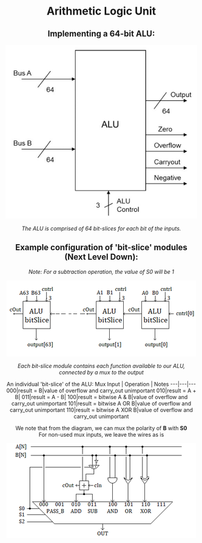 <div align="center">

# Arithmetic Logic Unit

## Implementing a 64-bit ALU:

![Top Level](../Images/top_level.jpg)

*The ALU is comprised of 64 bit-slices for each bit of the inputs.*

## Example configuration of 'bit-slice' modules (Next Level Down):

*Note: For a subtraction operation, the value of S0 will be 1*

![Alt text](../Images/alu_bit_slices.png)

*Each bit-slice module contains each function available to our ALU, connected by a mux to the output*

An individual 'bit-slice' of the ALU:
Mux Input | Operation | Notes
---|---|---
000|result = B|value of overflow and carry_out unimportant
010|result = A + B|
011|result = A - B|
100|result = bitwise A & B|value of overflow and carry_out unimportant
101|result = bitwise A OR B|value of overflow and carry_out unimportant
110|result = bitwise A XOR B|value of overflow and carry_out unimportant

We note that from the diagram, we can mux the polarity of **B** with **S0**  
For non-used mux inputs, we leave the wires as is

![Alt text](../Images/alu_bit_slice_individual.png)

</div>
